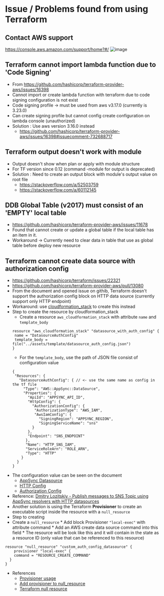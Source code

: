 # Issue / Problems found from using Terraform

## Contact AWS support
https://console.aws.amazon.com/support/home?#/
![image](https://user-images.githubusercontent.com/15243449/123042065-757b7800-d420-11eb-82f6-f5137e5abca9.png)

## Terraform cannot import lambda function due to 'Code Signing'

* From https://github.com/hashicorp/terraform-provider-aws/issues/16398
* Cannot import or create lambda function with terraform due to code signing configuration is not exist
* Code signing profile -> must be used from aws v3.17.0 
(currently is 3.23.0)
* Can create signing profile but cannot config create configuration on lambda console (unauthorized)
* Solution : Use aws version 3.16.0 instead
  * https://github.com/hashicorp/terraform-provider-aws/issues/16398#issuecomment-732688717

## Terraform output doesn't work with module

* Output doesn't show when plan or apply with module structure
* For TF version since 0.12 (command  -module for output is deprecated)
* Solution : Need to create an output block with module's output value on root file
  * https://stackoverflow.com/a/52503759
  * https://stackoverflow.com/a/60112145

## DDB Global Table (v2017) must consist of an 'EMPTY' local table
* https://github.com/hashicorp/terraform-provider-aws/issues/11678
* Found that cannot create or update a global table if the local table has an item in it.
* Workaround -> Currently need to clear data in table that use as global table before deploy new resource

## Terraform cannot create data source with authorization config
* https://github.com/hashicorp/terraform/issues/22321
* https://github.com/hashicorp/terraform-provider-aws/pull/13080
* From the document and opened issue on githib, Terraform doesn't support the authorization config block on HTTP data source (currently support only HTTP endpoint)
* Workaround: use [cloudformation_stack](https://registry.terraform.io/providers/hashicorp/aws/latest/docs/resources/cloudformation_stack) to create this instead
* Step to create the resource by cloudformation_stack
  * Create a resource `aws_cloudformation_stack` with attribute `name` and `template_body`
  ```
  resource "aws_cloudformation_stack" "datasource_with_auth_config" {
   name = "DatasourceAuthConfig"
   template_body = file("../assets/template/datasource_auth_config.json")
  }
  ```
  * For the `template_body`, use the path of JSON file consist of configuration value
  ```
  {
   "Resources": {
     "DatasourceAuthConfig": { // <- use the same name as config in the tf file
       "Type": "AWS::AppSync::DataSource",
       "Properties": {
         "ApiId": "APPSYNC_API_ID",
         "HttpConfig": {
           "AuthorizationConfig": {
            "AuthorizationType": "AWS_IAM",
            "AwsIamConfig": {
              "SigningRegion": "APPSYNC_REGION",
              "SigningServiceName": "sns"
           }
         },
         "Endpoint": "SNS_ENDPOINT"
        },
        "Name": "HTTP_SNS_IAM",
        "ServiceRoleArn": "ROLE_ARN",
        "Type": "HTTP"
      }
    }
  }
  ```
 * The configuration value can be seen on the document
   * [AppSync Datasource](https://docs.aws.amazon.com/AWSCloudFormation/latest/UserGuide/aws-resource-appsync-datasource.html)
   * [HTTP Config](https://docs.aws.amazon.com/AWSCloudFormation/latest/UserGuide/aws-properties-appsync-datasource-httpconfig.html)
   * [Authorization Config](https://docs.aws.amazon.com/AWSCloudFormation/latest/UserGuide/aws-properties-appsync-datasource-authorizationconfig.html)
 * Reference: [Dmitry Lozitskiy - Publish messages to SNS Topic using AppSync resolvers with HTTP datasources](https://dlozitskiy.medium.com/publish-messages-to-sns-topic-using-appsync-resolvers-with-http-datasources-7291cb040dab)
 * Another solution is using the Terraform **Provisioner** to create an executable script inside the resource with a `null_resource`
 * Step to creating
  * Create a `null_resource`
		* Add block Provisioner `"local-exec"` with attribute command 
		* Add an AWS create data source command into this field 
		* The resource will be look like this and it will contain in the state as a resource ID (only value that can be referenced to this resource)

   ```
   resource "null_resource" "custom_auth_config_datasource" {
       provisioner "local-exec" {
       command = "RESOURCE_CREATE_COMMAND"
     }
   }
   ```
   
 * References
	 * [Provisioner usage](https://www.terraform.io/docs/language/resources/provisioners/syntax.html)
	 * [Add provisioner to null_resource](https://www.terraform.io/docs/language/resources/provisioners/null_resource.html)
	 * [Terraform null resource](https://registry.terraform.io/providers/hashicorp/null/latest/docs/resources/resource)
   

